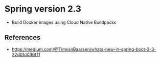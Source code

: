 # Spring version 2.3

* Build Docker images using Cloud Native Buildpacks

## References

* https://medium.com/@TimvanBaarsen/whats-new-in-spring-boot-2-3-22d01d036f11
